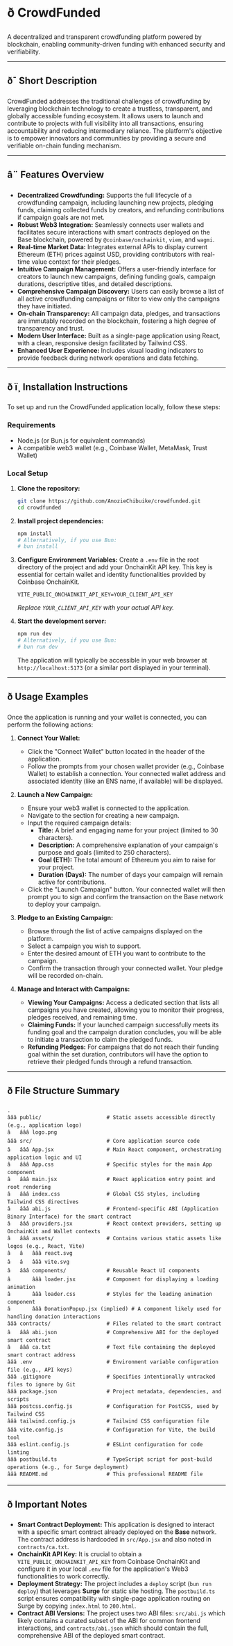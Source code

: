 # ð CrowdFunded

A decentralized and transparent crowdfunding platform powered by blockchain, enabling community-driven funding with enhanced security and verifiability.

---

## ð¯ Short Description

CrowdFunded addresses the traditional challenges of crowdfunding by leveraging blockchain technology to create a trustless, transparent, and globally accessible funding ecosystem. It allows users to launch and contribute to projects with full visibility into all transactions, ensuring accountability and reducing intermediary reliance. The platform's objective is to empower innovators and communities by providing a secure and verifiable on-chain funding mechanism.

---

## â¨ Features Overview

*   **Decentralized Crowdfunding:** Supports the full lifecycle of a crowdfunding campaign, including launching new projects, pledging funds, claiming collected funds by creators, and refunding contributions if campaign goals are not met.
*   **Robust Web3 Integration:** Seamlessly connects user wallets and facilitates secure interactions with smart contracts deployed on the Base blockchain, powered by `@coinbase/onchainkit`, `viem`, and `wagmi`.
*   **Real-time Market Data:** Integrates external APIs to display current Ethereum (ETH) prices against USD, providing contributors with real-time value context for their pledges.
*   **Intuitive Campaign Management:** Offers a user-friendly interface for creators to launch new campaigns, defining funding goals, campaign durations, descriptive titles, and detailed descriptions.
*   **Comprehensive Campaign Discovery:** Users can easily browse a list of all active crowdfunding campaigns or filter to view only the campaigns they have initiated.
*   **On-chain Transparency:** All campaign data, pledges, and transactions are immutably recorded on the blockchain, fostering a high degree of transparency and trust.
*   **Modern User Interface:** Built as a single-page application using React, with a clean, responsive design facilitated by Tailwind CSS.
*   **Enhanced User Experience:** Includes visual loading indicators to provide feedback during network operations and data fetching.

---

## ð ï¸ Installation Instructions

To set up and run the CrowdFunded application locally, follow these steps:

### Requirements

*   Node.js (or Bun.js for equivalent commands)
*   A compatible web3 wallet (e.g., Coinbase Wallet, MetaMask, Trust Wallet)

### Local Setup

1.  **Clone the repository:**

    ```bash
    git clone https://github.com/AnozieChibuike/crowdfunded.git
    cd crowdfunded
    ```

2.  **Install project dependencies:**

    ```bash
    npm install
    # Alternatively, if you use Bun:
    # bun install
    ```

3.  **Configure Environment Variables:**
    Create a `.env` file in the root directory of the project and add your OnchainKit API key. This key is essential for certain wallet and identity functionalities provided by Coinbase OnchainKit.

    ```
    VITE_PUBLIC_ONCHAINKIT_API_KEY=YOUR_CLIENT_API_KEY
    ```
    *Replace `YOUR_CLIENT_API_KEY` with your actual API key.*

4.  **Start the development server:**

    ```bash
    npm run dev
    # Alternatively, if you use Bun:
    # bun run dev
    ```
    The application will typically be accessible in your web browser at `http://localhost:5173` (or a similar port displayed in your terminal).

---

## ð Usage Examples

Once the application is running and your wallet is connected, you can perform the following actions:

1.  **Connect Your Wallet:**
    *   Click the "Connect Wallet" button located in the header of the application.
    *   Follow the prompts from your chosen wallet provider (e.g., Coinbase Wallet) to establish a connection. Your connected wallet address and associated identity (like an ENS name, if available) will be displayed.

2.  **Launch a New Campaign:**
    *   Ensure your web3 wallet is connected to the application.
    *   Navigate to the section for creating a new campaign.
    *   Input the required campaign details:
        *   **Title:** A brief and engaging name for your project (limited to 30 characters).
        *   **Description:** A comprehensive explanation of your campaign's purpose and goals (limited to 250 characters).
        *   **Goal (ETH):** The total amount of Ethereum you aim to raise for your project.
        *   **Duration (Days):** The number of days your campaign will remain active for contributions.
    *   Click the "Launch Campaign" button. Your connected wallet will then prompt you to sign and confirm the transaction on the Base network to deploy your campaign.

3.  **Pledge to an Existing Campaign:**
    *   Browse through the list of active campaigns displayed on the platform.
    *   Select a campaign you wish to support.
    *   Enter the desired amount of ETH you want to contribute to the campaign.
    *   Confirm the transaction through your connected wallet. Your pledge will be recorded on-chain.

4.  **Manage and Interact with Campaigns:**
    *   **Viewing Your Campaigns:** Access a dedicated section that lists all campaigns you have created, allowing you to monitor their progress, pledges received, and remaining time.
    *   **Claiming Funds:** If your launched campaign successfully meets its funding goal and the campaign duration concludes, you will be able to initiate a transaction to claim the pledged funds.
    *   **Refunding Pledges:** For campaigns that do not reach their funding goal within the set duration, contributors will have the option to retrieve their pledged funds through a refund transaction.

---

## ð File Structure Summary

```
.
âââ public/                     # Static assets accessible directly (e.g., application logo)
â   âââ logo.png
âââ src/                        # Core application source code
â   âââ App.jsx                 # Main React component, orchestrating application logic and UI
â   âââ App.css                 # Specific styles for the main App component
â   âââ main.jsx                # React application entry point and root rendering
â   âââ index.css               # Global CSS styles, including Tailwind CSS directives
â   âââ abi.js                  # Frontend-specific ABI (Application Binary Interface) for the smart contract
â   âââ providers.jsx           # React context providers, setting up OnchainKit and Wallet contexts
â   âââ assets/                 # Contains various static assets like logos (e.g., React, Vite)
â   â   âââ react.svg
â   â   âââ vite.svg
â   âââ components/             # Reusable React UI components
â       âââ loader.jsx          # Component for displaying a loading animation
â       âââ loader.css          # Styles for the loading animation component
â       âââ DonationPopup.jsx (implied) # A component likely used for handling donation interactions
âââ contracts/                  # Files related to the smart contract
â   âââ abi.json                # Comprehensive ABI for the deployed smart contract
â   âââ ca.txt                  # Text file containing the deployed smart contract address
âââ .env                        # Environment variable configuration file (e.g., API keys)
âââ .gitignore                  # Specifies intentionally untracked files to ignore by Git
âââ package.json                # Project metadata, dependencies, and scripts
âââ postcss.config.js           # Configuration for PostCSS, used by Tailwind CSS
âââ tailwind.config.js          # Tailwind CSS configuration file
âââ vite.config.js              # Configuration for Vite, the build tool
âââ eslint.config.js            # ESLint configuration for code linting
âââ postbuild.ts                # TypeScript script for post-build operations (e.g., for Surge deployment)
âââ README.md                   # This professional README file
```

---

## ð Important Notes

*   **Smart Contract Deployment:** This application is designed to interact with a specific smart contract already deployed on the **Base** network. The contract address is hardcoded in `src/App.jsx` and also noted in `contracts/ca.txt`.
*   **OnchainKit API Key:** It is crucial to obtain a `VITE_PUBLIC_ONCHAINKIT_API_KEY` from Coinbase OnchainKit and configure it in your local `.env` file for the application's Web3 functionalities to work correctly.
*   **Deployment Strategy:** The project includes a `deploy` script (`bun run deploy`) that leverages **Surge** for static site hosting. The `postbuild.ts` script ensures compatibility with single-page application routing on Surge by copying `index.html` to `200.html`.
*   **Contract ABI Versions:** The project uses two ABI files: `src/abi.js` which likely contains a curated subset of the ABI for common frontend interactions, and `contracts/abi.json` which should contain the full, comprehensive ABI of the deployed smart contract.